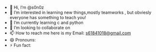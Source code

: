 - 👋 Hi, I’m @s0n0z
- 👀 I’m interested in learning new things,mostly teamworks , but obviesly everyone has something to teach you!
- 🌱 I’m currently learning c and python
- 💞️ I’m looking to collaborate on 
- 📫 How to reach me here is my Email: s61841018@gmail.com
- 😄 Pronouns: 
- ⚡ Fun fact:

<!---
s0n0z/s0n0z is a ✨ special ✨ repository because its `README.md` (this file) appears on your GitHub profile.
You can click the Preview link to take a look at your changes.
--->
